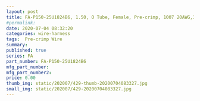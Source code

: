 ```yaml
---
layout: post
title: FA-P150-25U1824B6, 1.50, O Tube, Female, Pre-crimp, 1007 20AWG,300mm,Black
#permalink: 
date: 2020-07-04 08:32:20
categories: wire-harness
tags:  Pre-crimp Wire
summary: 
published: true 
series: FA
part_number: FA-P150-25U1824B6
mfg_part_number: 
mfg_part_number2: 
price: 0.00
thumb_img: static/202007/429-thumb-20200704083327.jpg
small_img: static/202007/429-20200704083327.jpg
---
```



